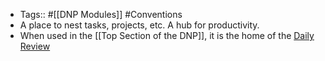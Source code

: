 - Tags:: #[[DNP Modules]] #Conventions
- A place to nest tasks, projects, etc. A hub for productivity.
- When used in the [[Top Section of the DNP]], it is the home of the [Daily Review](((hUyrZQscO)))
